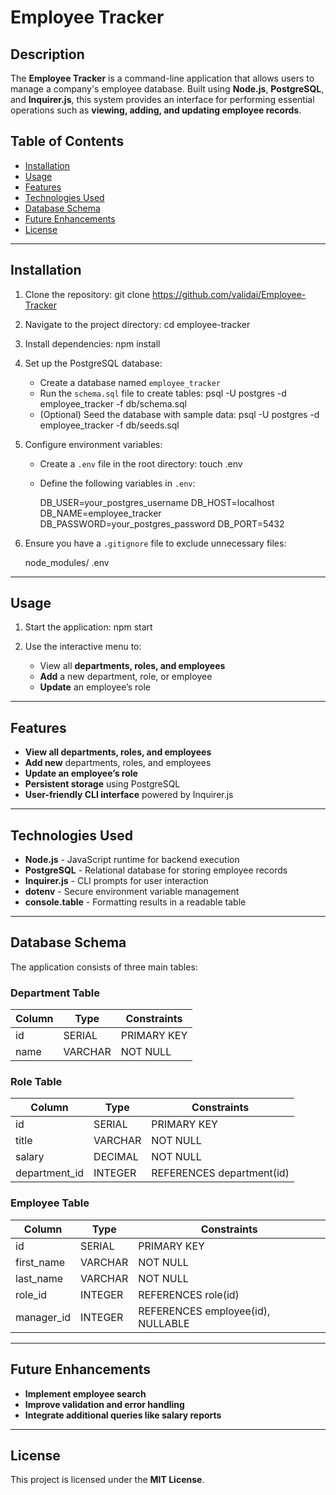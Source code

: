 # Employee Tracker

## Description
The **Employee Tracker** is a command-line application that allows users to manage a company's employee database. Built using **Node.js**, **PostgreSQL**, and **Inquirer.js**, this system provides an interface for performing essential operations such as **viewing, adding, and updating employee records**.

## Table of Contents
- [Installation](#installation)
- [Usage](#usage)
- [Features](#features)
- [Technologies Used](#technologies-used)
- [Database Schema](#database-schema)
- [Future Enhancements](#future-enhancements)
- [License](#license)

---

## Installation
1. Clone the repository:
   git clone https://github.com/validai/Employee-Tracker

2. Navigate to the project directory:
   cd employee-tracker

3. Install dependencies:
   npm install

4. Set up the PostgreSQL database:
   - Create a database named `employee_tracker`
   - Run the `schema.sql` file to create tables:
     psql -U postgres -d employee_tracker -f db/schema.sql
   - (Optional) Seed the database with sample data:
     psql -U postgres -d employee_tracker -f db/seeds.sql

5. Configure environment variables:
   - Create a `.env` file in the root directory:
   touch .env

   - Define the following variables in `.env`:
     
     DB_USER=your_postgres_username
     DB_HOST=localhost
     DB_NAME=employee_tracker
     DB_PASSWORD=your_postgres_password
     DB_PORT=5432
     
6. Ensure you have a `.gitignore` file to exclude unnecessary files:
   
   node_modules/
   .env
---

## Usage
1. Start the application:
   npm start

2. Use the interactive menu to:
   - View all **departments, roles, and employees**
   - **Add** a new department, role, or employee
   - **Update** an employee’s role

---

## Features
- **View all departments, roles, and employees**
- **Add new** departments, roles, and employees
- **Update an employee’s role**
- **Persistent storage** using PostgreSQL
- **User-friendly CLI interface** powered by Inquirer.js

---

## Technologies Used
- **Node.js** - JavaScript runtime for backend execution
- **PostgreSQL** - Relational database for storing employee records
- **Inquirer.js** - CLI prompts for user interaction
- **dotenv** - Secure environment variable management
- **console.table** - Formatting results in a readable table

---

## Database Schema
The application consists of three main tables:

### Department Table
| Column   | Type      | Constraints |
|----------|----------|-------------|
| id       | SERIAL   | PRIMARY KEY |
| name     | VARCHAR  | NOT NULL    |

### Role Table
| Column       | Type       | Constraints         |
|-------------|-----------|---------------------|
| id          | SERIAL    | PRIMARY KEY        |
| title       | VARCHAR   | NOT NULL           |
| salary      | DECIMAL   | NOT NULL           |
| department_id | INTEGER  | REFERENCES department(id) |

### Employee Table
| Column     | Type     | Constraints                  |
|-----------|---------|------------------------------|
| id        | SERIAL  | PRIMARY KEY                  |
| first_name | VARCHAR | NOT NULL                     |
| last_name  | VARCHAR | NOT NULL                     |
| role_id    | INTEGER | REFERENCES role(id)          |
| manager_id | INTEGER | REFERENCES employee(id), NULLABLE |

---

## Future Enhancements
- **Implement employee search**
- **Improve validation and error handling**
- **Integrate additional queries like salary reports**

---

## License
This project is licensed under the **MIT License**.



